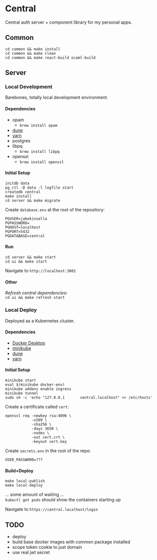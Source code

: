 # Central

Central auth server + component library for my personal apps.  

## Common
```
cd common && make install
cd common && make clean
cd common && make react-build ocaml-build
```

## Server

### Local Development

Barebones, totally local development environment.  

#### Dependencies
 - opam
   - `brew install opam`
 - [dune](https://dune.build)
 - [yarn](https://yarnpkg.com)
 - postgres
 - libpq
   - `brew install libpq`
 - openssl
   - `brew install openssl`

#### Initial Setup
`initdb data`  
`pg_ctl -D data -l logfile start`  
`createdb central`  
`make install`  
`cd server && make migrate`  
  
Create `database.env` at the root of the repository:
```
PGUSER=jakekinsella
PGPASSWORD=
PGHOST=localhost
PGPORT=5432
PGDATABASE=central
```

#### Run
`cd server && make start`  
`cd ui && make start`
  
Navigate to `http://localhost:3001`  

#### Other
*Refresh central dependencies:*  
`cd ui && make refresh start`  

### Local Deploy
Deployed as a Kubernetes cluster.  

#### Dependencies
 - [Docker Desktop](https://www.docker.com/products/docker-desktop/)
 - [minikube](https://minikube.sigs.k8s.io/docs/)
 - [dune](https://dune.build)
 - [yarn](https://yarnpkg.com)

#### Initial Setup

`minikube start`  
`eval $(minikube docker-env)`  
`minikube addons enable ingress`  
`minikube tunnel`  
`sudo sh -c 'echo "127.0.0.1       central.localhost" >> /etc/hosts'`
  
Create a certificate called `cert`:
```
openssl req -newkey rsa:4096 \
            -x509 \
            -sha256 \
            -days 3650 \
            -nodes \
            -out cert.crt \
            -keyout cert.key
```
  
Create `secrets.env` in the root of the repo:
```
USER_PASSWORD=???
```

#### Build+Deploy
`make local-publish`  
`make local-deploy`  

... some amount of waiting ...  
`kubectl get pods` should show the containers starting up  
  
Navigate to `https://central.localhost/login`  

## TODO
 - deploy
 - build base docker images with common package installed
 - scope token cookie to just domain
 - use real jwt secret